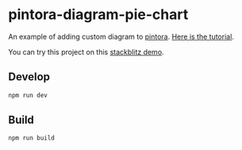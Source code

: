 # pintora-diagram-pie-chart

An example of adding custom diagram to [pintora](https://github.com/hikerpig/pintora). [Here is the tutorial](https://pintorajs.vercel.app/docs/advanced/write-a-custom-diagram/).

You can try this project on this [stackblitz demo](https://stackblitz.com/edit/pintora-diagram-pie-chart).

## Develop

```sh
npm run dev
```

## Build

```sh
npm run build
```
